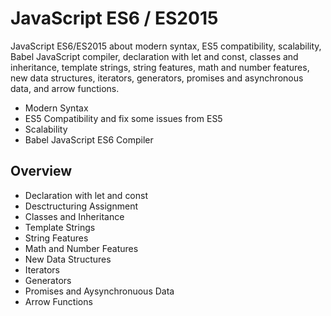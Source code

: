 # JavaScript ES6 / ES2015
JavaScript ES6/ES2015 about modern syntax, ES5 compatibility, scalability, Babel JavaScript compiler, declaration with let and const, classes and inheritance, template strings, string features, math and number features, new data structures, iterators, generators, promises and asynchronous data, and arrow functions.

* Modern Syntax
* ES5 Compatibility and fix some issues from ES5
* Scalability
* Babel JavaScript ES6 Compiler

## Overview
* Declaration with let and const
* Desctructuring Assignment
* Classes and Inheritance
* Template Strings
* String Features
* Math and Number Features
* New Data Structures
* Iterators
* Generators
* Promises and Aysynchronuous Data
* Arrow Functions